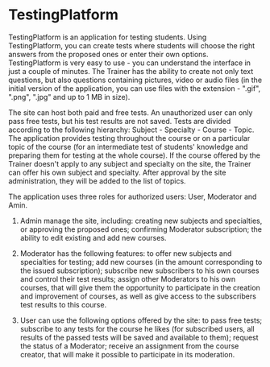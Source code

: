 # TestingPlatform
TestingPlatform is an application for testing students. Using TestingPlatform, you can create tests where students will choose the right answers from the proposed ones or enter their own options. TestingPlatform is very easy to use - you can understand the interface in just a couple of minutes. The Trainer has the ability to create not only text questions, but also questions containing pictures, video or audio files (in the initial version of the application, you can use files with the extension - ".gif", ".png", ".jpg" and up to 1 MB in size).

The site can host both paid and free tests. An unauthorized user can only pass free tests, but his test results are not saved. Tests are divided according to the following hierarchy: Subject - Specialty - Course - Topic. The application provides testing throughout the course or on a particular topic of the course (for an intermediate test of students' knowledge and preparing them for testing at the whole course). If the course offered by the Trainer doesn't apply to any subject and specialty on the site, the Trainer can offer his own subject and specialty. After approval by the site administration, they will be added to the list of topics.

The application uses three roles for authorized users: User, Moderator and Amin.

1. Admin manage the site, including: creating new subjects and specialties, or approving the proposed ones; confirming Moderator subscription; the ability to edit existing and add new courses.

2. Moderator has the following features: to offer new subjects and specialties for testing; add new courses (in the amount corresponding to the issued subscription); subscribe new subscribers to his own courses and control their test results; assign other Moderators to his own courses, that will give them the opportunity to participate in the creation and improvement of courses, as well as give access to the subscribers test results to this course.

3. User can use the following options offered by the site: to pass free tests; subscribe to any tests for the course he likes (for subscribed users, all results of the passed tests will be saved and available to them); request the status of a Moderator; receive an assignment from the course creator, that will make it possible to participate in its moderation. 
